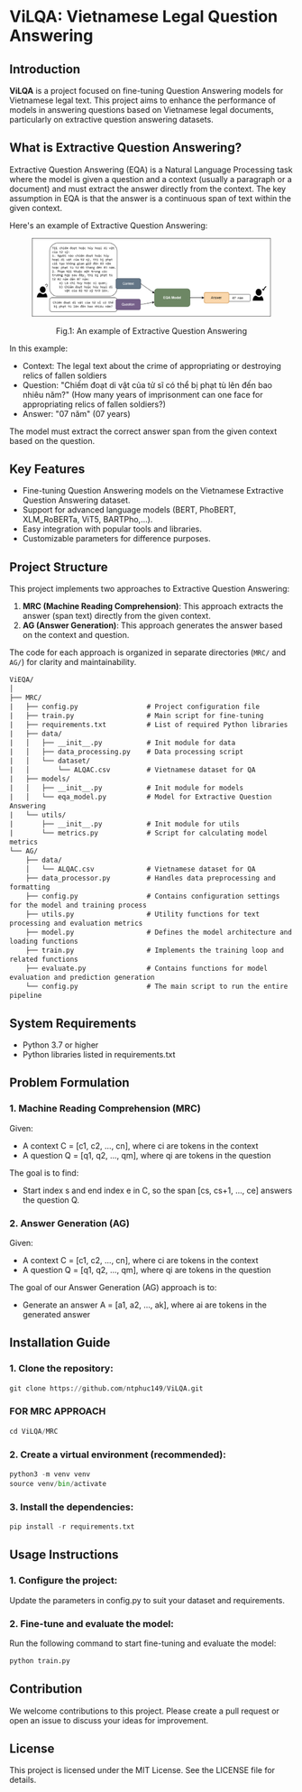 # ViLQA: Vietnamese Legal Question Answering

## Introduction

**ViLQA** is a project focused on fine-tuning Question Answering models for Vietnamese legal text. This project aims to enhance the performance of models in answering questions based on Vietnamese legal documents, particularly on extractive question answering datasets.

## What is Extractive Question Answering?

Extractive Question Answering (EQA) is a Natural Language Processing task where the model is given a question and a context (usually a paragraph or a document) and must extract the answer directly from the context. The key assumption in EQA is that the answer is a continuous span of text within the given context.

Here's an example of Extractive Question Answering:

<figure>
  <p align="center">
    <img src="EQA/images/MRC.png" alt="Fig.1">
  </p>
  <p align="center"><normal>Fig.1: An example of Extractive Question Answering</strong></p>
</figure>

In this example:
- Context: The legal text about the crime of appropriating or destroying relics of fallen soldiers
- Question: "Chiếm đoạt di vật của tử sĩ có thể bị phạt tù lên đến bao nhiêu năm?" (How many years of imprisonment can one face for appropriating relics of fallen soldiers?)
- Answer: "07 năm" (07 years)

The model must extract the correct answer span from the given context based on the question.

## Key Features

- Fine-tuning Question Answering models on the Vietnamese Extractive Question Answering dataset.
- Support for advanced language models (BERT, PhoBERT, XLM_RoBERTa, ViT5, BARTPho,...).
- Easy integration with popular tools and libraries.
- Customizable parameters for difference purposes.

## Project Structure

This project implements two approaches to Extractive Question Answering:

1. **MRC (Machine Reading Comprehension)**: This approach extracts the answer (span text) directly from the given context.
2. **AG (Answer Generation)**: This approach generates the answer based on the context and question.

The code for each approach is organized in separate directories (`MRC/` and `AG/`) for clarity and maintainability.

```plaintext
ViEQA/
│
├── MRC/
|   ├── config.py                 # Project configuration file
|   ├── train.py                  # Main script for fine-tuning
|   ├── requirements.txt          # List of required Python libraries
|   ├── data/
|   │   ├── __init__.py           # Init module for data
|   │   ├── data_processing.py    # Data processing script
|   │   └── dataset/
|   │       └── ALQAC.csv         # Vietnamese dataset for QA
|   ├── models/
|   │   ├── __init__.py           # Init module for models
|   │   └── eqa_model.py          # Model for Extractive Question Answering
|   └── utils/
|       ├── __init__.py           # Init module for utils
|       └── metrics.py            # Script for calculating model metrics
└── AG/
    ├── data/
    │   └── ALQAC.csv             # Vietnamese dataset for QA
    ├── data_processor.py         # Handles data preprocessing and formatting
    ├── config.py                 # Contains configuration settings for the model and training process
    ├── utils.py                  # Utility functions for text processing and evaluation metrics
    ├── model.py                  # Defines the model architecture and loading functions
    ├── train.py                  # Implements the training loop and related functions
    ├── evaluate.py               # Contains functions for model evaluation and prediction generation
    └── config.py                 # The main script to run the entire pipeline
```

## System Requirements

- Python 3.7 or higher
- Python libraries listed in requirements.txt

## Problem Formulation
### 1. Machine Reading Comprehension (MRC)

Given:
- A context C = [c1, c2, ..., cn], where ci are tokens in the context
- A question Q = [q1, q2, ..., qm], where qi are tokens in the question

The goal is to find:
- Start index s and end index e in C, so the span [cs, cs+1, ..., ce] answers the question Q.

### 2. Answer Generation (AG)

Given:
* A context C = [c1, c2, ..., cn], where ci are tokens in the context
* A question Q = [q1, q2, ..., qm], where qi are tokens in the question

The goal of our Answer Generation (AG) approach is to:
* Generate an answer A = [a1, a2, ..., ak], where ai are tokens in the generated answer

## Installation Guide

### 1. Clone the repository:

```python
git clone https://github.com/ntphuc149/ViLQA.git
```

### FOR MRC APPROACH

```python
cd ViLQA/MRC
```

### 2. Create a virtual environment (recommended):

```python
python3 -m venv venv
source venv/bin/activate
```

### 3. Install the dependencies:

```python
pip install -r requirements.txt
```

## Usage Instructions
### 1. Configure the project:

Update the parameters in config.py to suit your dataset and requirements.

### 2. Fine-tune and evaluate the model:

Run the following command to start fine-tuning and evaluate the model:

```python
python train.py
```

## Contribution

We welcome contributions to this project. Please create a pull request or open an issue to discuss your ideas for improvement.

## License
This project is licensed under the MIT License. See the LICENSE file for details.
